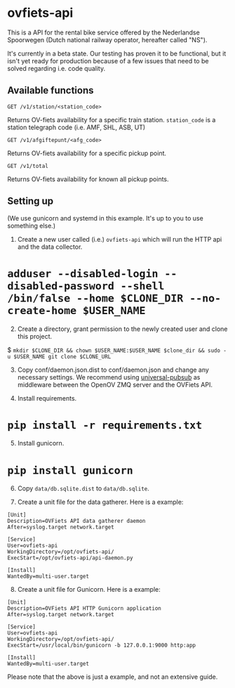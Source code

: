 # ovfiets-api

This is a API for the rental bike service offered by the Nederlandse Spoorwegen (Dutch national railway operator, hereafter called "NS").

It's currently in a beta state. Our testing has proven it to be functional, but it isn't yet ready for production because of a few issues that need to be solved regarding i.e. code quality.

## Available functions

`GET /v1/station/<station_code>`

Returns OV-fiets availability for a specific train station. `station_code` is a station telegraph code (i.e. AMF, SHL, ASB, UT)

`GET /v1/afgiftepunt/<afg_code>`

Returns OV-fiets availability for a specific pickup point.

`GET /v1/total`

Returns OV-fiets availability for known all pickup points.


## Setting up

(We use gunicorn and systemd in this example. It's up to you to use something else.)

1) Create a new user called (i.e.) `ovfiets-api` which will run the HTTP api and the data collector.

# `adduser --disabled-login --disabled-password --shell /bin/false --home $CLONE_DIR --no-create-home $USER_NAME`

2) Create a directory, grant permission to the newly created user and clone this project.

$ `mkdir $CLONE_DIR && chown $USER_NAME:$USER_NAME $clone_dir && sudo -u $USER_NAME git clone $CLONE_URL`

3) Copy conf/daemon.json.dist to conf/daemon.json and change any necessary settings. We recommend using [universal-pubsub](https://github.com/StichtingOpenGeo/universal) as middleware between the OpenOV ZMQ server and the OVFiets API.

4) Install requirements.

# `pip install -r requirements.txt`

5) Install gunicorn. 

# `pip install gunicorn`

6) Copy `data/db.sqlite.dist` to `data/db.sqlite`.

7) Create a unit file for the data gatherer. Here is a example:

```
[Unit]
Description=OVFiets API data gatherer daemon
After=syslog.target network.target

[Service]
User=ovfiets-api
WorkingDirectory=/opt/ovfiets-api/
ExecStart=/opt/ovfiets-api/api-daemon.py

[Install]
WantedBy=multi-user.target
```

8) Create a unit file for Gunicorn. Here is a example:

```
[Unit]
Description=OVFiets API HTTP Gunicorn application
After=syslog.target network.target

[Service]   
User=ovfiets-api
WorkingDirectory=/opt/ovfiets-api/
ExecStart=/usr/local/bin/gunicorn -b 127.0.0.1:9000 http:app

[Install]
WantedBy=multi-user.target
```

Please note that the above is just a example, and not an extensive guide.

